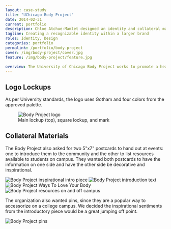 ```yaml
---
layout: case-study
title: "UChicago Body Project"
date: 2014-02-31
current: portfolio
description: Chloe Atchue-Mamlet designed an identity and collateral materials for the UChicago Body Project, a University organization centered around body positivity.
tagline: Creating a recognizable identity within a larger brand
roles: Identity, Design
categories: portfolio
permalink: /portfolio/body-project
cover: /img/body-project/cover.jpg
feature: /img/body-project/feature.jpg

overview: The University of Chicago Body Project works to promote a healthy body image to the UChicago community. As an official University organization, the logo had to comply with the University's graphic standards by using Gotham for the typeface and not straying outside the given color palette. The challenge was to create a recognizable and unique identity for an organization centered around body positivity while staying true to the University's brand.
---
```


## Logo Lockups

As per University standards, the logo uses Gotham and four colors from the approved palette.

<figure>
  <img src="/img/body-project/logo.gif" alt="Body Project logo">
  <figcaption>Main lockup (top), square lockup, and mark</figcaption>
</figure>

## Collateral Materials

The Body Project also asked for two 5"x7" postcards to hand out at events: one to introduce them to the community and the other to list resources available to students on campus. They wanted both postcards to have the information on one side and have the other side be decorative and inspirational.

<div>
  <img class="half" src="/img/body-project/intro.jpg" alt="Body Project inspirational intro piece">
  <img class="half" src="/img/body-project/intro2.jpg" alt="Body Project introduction text">
  <img class="half" src="/img/body-project/resources.jpg" alt="Body Project Ways To Love Your Body">
  <img class="half" src="/img/body-project/resources2.jpg" alt="Body Project resources on and off campus">
</div>

The organization also wanted pins, since they are a popular way to accessorize on a college campus. We decided the inspirational sentiments from the introductory piece would be a great jumping off point. 

<img src="/img/body-project/pins.jpg" alt="Body Project pins">